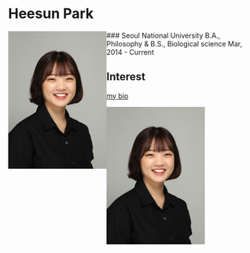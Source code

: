 # Heesun Park
<img align="left" width="200" src="heesun_img.JPG">
### Seoul National University
B.A., Philosophy & B.S., Biological science Mar, 2014 - Current


## Interest



[my bio](./heesunbio.html)


<img align="left" width="200" src="heesun_img.JPG">
